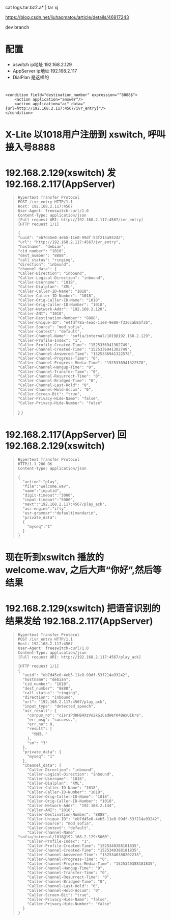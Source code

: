 cat logs.tar.bz2.a* | tar xj

https://blog.csdn.net/liuhaomatou/article/details/46917243



dev branch
# 配置
- xswitch   ip地址 192.168.2.129
- AppServer ip地址 192.168.2.117
- DialPlan 是这样的

# <extension name="ai">
	<condition field="destination_number" expression="^8888$">
		<action application="answer"/>
		<action application="ai" data="{url=http://192.168.2.117:4567/ivr_entry}"/>
	</condition>
</extension>  

# X-Lite 以1018用户注册到 xswitch, 呼叫接入号8888

# 192.168.2.129(xswitch) 发 192.168.2.117(AppServer)

>     Hypertext Transfer Protocol
>     POST /ivr_entry HTTP/1.1
>     Host: 192.168.2.117:4567
>     User-Agent: freeswitch-curl/1.0
>     Content-Type: application/json
>     [Full request URI: http://192.168.2.117:4567/ivr_entry]
>     [HTTP request 1/1]
> 
>     {
>     "uuid": "eb7d45e0-4eb5-11e8-99df-53f214a93242",
>     "url": "http://192.168.2.117:4567/ivr_entry",
>     "hostname": "debian",
>     "cid_number": "1018",
>     "dest_number": "8888",
>     "call_status": "ringing",
>     "direction": "inbound",
>     "channel_data": {
>     "Caller-Direction": "inbound",
>     "Caller-Logical-Direction": "inbound",
>     "Caller-Username": "1018",
>     "Caller-Dialplan": "XML",
>     "Caller-Caller-ID-Name": "1018",
>     "Caller-Caller-ID-Number": "1018",
>     "Caller-Orig-Caller-ID-Name": "1018",
>     "Caller-Orig-Caller-ID-Number": "1018",
>     "Caller-Network-Addr": "192.168.2.120",
>     "Caller-ANI": "1018",
>     "Caller-Destination-Number": "8888",
>     "Caller-Unique-ID": "e4fdf78a-4ead-11e8-9e80-f336cab85f3b",
>     "Caller-Source": "mod_sofia",
>     "Caller-Context": "default",
>     "Caller-Channel-Name": "sofia/internal/1019@192.168.2.129",
>     "Caller-Profile-Index": "1",
>     "Caller-Profile-Created-Time": "1525336941302749",
>     "Caller-Channel-Created-Time": "1525336941302749",
>     "Caller-Channel-Answered-Time": "1525336941322578",
>     "Caller-Channel-Progress-Time": "0",
>     "Caller-Channel-Progress-Media-Time": "1525336941322578",
>     "Caller-Channel-Hangup-Time": "0",
>     "Caller-Channel-Transfer-Time": "0",
>     "Caller-Channel-Resurrect-Time": "0",
>     "Caller-Channel-Bridged-Time": "0",
>     "Caller-Channel-Last-Hold": "0",
>     "Caller-Channel-Hold-Accum": "0",
>     "Caller-Screen-Bit": "true",
>     "Caller-Privacy-Hide-Name": "false",
>     "Caller-Privacy-Hide-Number": "false"
>    }
>  }



# 192.168.2.117(AppServer) 回 192.168.2.129(xswitch)

>     Hypertext Transfer Protocol
>     HTTP/1.1 200 OK
>     Content-Type: application/json
>
>     {
>       "action":"play",
>       "file":"welcome.wav",
>       "name":"inputid",
>       "digit-timeout":"3000",
>       "input-timeout":"5000",
>       "next":"192.168.2.117:4567/play_ack",
>       "asr-engine":"ifly",
>       "asr-grammar":"default|mandarin",
>       "private_data":
>       {
>         "myseq":"1"
>       }
>     }


# 现在听到xswitch 播放的welcome.wav, 之后大声“你好”,然后等结果
# 192.168.2.129(xswitch) 把语音识别的结果发给 192.168.2.117(AppServer)

>     Hypertext Transfer Protocol
>     POST /ivr_entry HTTP/1.1
>     Host: 192.168.2.117:4567
>     User-Agent: freeswitch-curl/1.0
>     Content-Type: application/json
>     [Full request URI: http://192.168.2.117:4567/play_ack]
>
>     [HTTP request 1/1]
>     {
>       "uuid": "eb7d45e0-4eb5-11e8-99df-53f214a93242",
>       "hostname": "debian",
>       "cid_number": "1018",
>       "dest_number": "8888",
>       "call_status": "ringing",
>       "direction": "inbound",
>       "url": "192.168.2.117:4567/play_ack",
>       "input_type": "detected_speech",
>       "asr_result": {
>         "corpus_no": "cisr1PdHHBHXzVo2kG1CadWeY04BWxU1kra",
>         "err_msg": "success.",
>         "err_no": 0,
>         "result": [
>           "你好。"
>         ],
>         "sn": "3"
>       },
>       "private_data": {
>         "myseq": "1"
>       },
>       "channel_data": {
>         "Caller-Direction": "inbound",
>         "Caller-Logical-Direction": "inbound",
>         "Caller-Username": "1018",
>         "Caller-Dialplan": "XML",
>         "Caller-Caller-ID-Name": "1018",
>         "Caller-Caller-ID-Number": "1018",
>         "Caller-Orig-Caller-ID-Name": "1018",
>         "Caller-Orig-Caller-ID-Number": "1018",
>         "Caller-Network-Addr": "192.168.2.144",
>         "Caller-ANI": "1018",
>         "Caller-Destination-Number": "8888",
>         "Caller-Unique-ID": "eb7d45e0-4eb5-11e8-99df-53f214a93242",
>         "Caller-Source": "mod_sofia",
>         "Caller-Context": "default",
>         "Caller-Channel-Name": "sofia/internal/1018@192.168.2.129:5060",
>         "Caller-Profile-Index": "1",
>         "Caller-Profile-Created-Time": "1525340388181835",
>         "Caller-Channel-Created-Time": "1525340388181835",
>         "Caller-Channel-Answered-Time": "1525340388202233",
>         "Caller-Channel-Progress-Time": "0",
>         "Caller-Channel-Progress-Media-Time": "1525340388181835",
>         "Caller-Channel-Hangup-Time": "0",
>         "Caller-Channel-Transfer-Time": "0",
>         "Caller-Channel-Resurrect-Time": "0",
>         "Caller-Channel-Bridged-Time": "0",
>         "Caller-Channel-Last-Hold": "0",
>         "Caller-Channel-Hold-Accum": "0",
>         "Caller-Screen-Bit": "true",
>         "Caller-Privacy-Hide-Name": "false",
>         "Caller-Privacy-Hide-Number": "false"
>       }
>     } 
